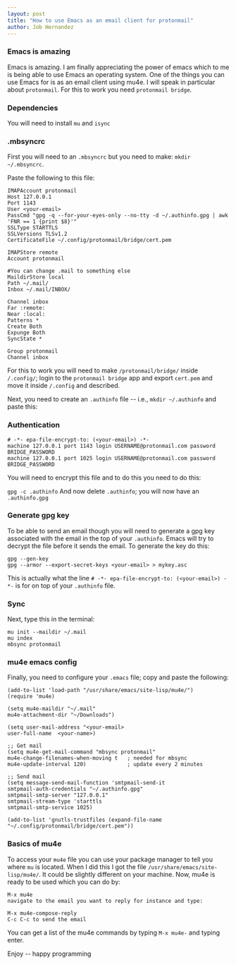 ```yaml
---
layout: post
title: "How to use Emacs as an email client for protonmail"
author: Job Hernandez
---
```

### Emacs is amazing
Emacs is amazing. I am finally appreciating the power of emacs which to me is being able to use Emacs an operating system. One of the things you can use Emacs for is as an email client using mu4e. I will speak in particular about `protonmail`. For this to work you need `protonmail bridge`.

### Dependencies 
You will need to install `mu` and `isync`

### .mbsyncrc
First you will need to an `.mbsyncrc` but you need to make: `mkdir ~/.mbsyncrc`.

Paste the following to this file:

```
IMAPAccount protonmail
Host 127.0.0.1
Port 1143
User <your-email>
PassCmd "gpg -q --for-your-eyes-only --no-tty -d ~/.authinfo.gpg | awk 'FNR == 1 {print $8}'"
SSLType STARTTLS
SSLVersions TLSv1.2
CertificateFile ~/.config/protonmail/bridge/cert.pem

IMAPStore remote
Account protonmail

#You can change .mail to something else
MaildirStore local
Path ~/.mail/
Inbox ~/.mail/INBOX/

Channel inbox 
Far :remote:
Near :local:
Patterns * 
Create Both
Expunge Both
SyncState *

Group protonmail
Channel inbox
```

For this to work you will need to make `/protonmail/bridge/` inside `/.config/`; login to  the `protonmail bridge` app and export `cert.pem` and move it inside `/.config` and described.

Next, you need to create an `.authinfo` file -- i.e., `mkdir ~/.authinfo` and paste this:

### Authentication
```
# -*- epa-file-encrypt-to: (<your-email>) -*-
machine 127.0.0.1 port 1143 login USERNAME@protonmail.com password BRIDGE_PASSWORD
machine 127.0.0.1 port 1025 login USERNAME@protonmail.com password BRIDGE_PASSWORD
```

You will need to encrypt this file and to do this you need to do this:

`gpg -c .authinfo`
 And now delete `.authinfo`; you will now have an `.authinfo.gpg`

### Generate gpg key
To be able to send an email though you will need to generate a gpg key associated with the email in the top of your `.authinfo`. Emacs will try to decrypt the file
before it sends the email. To generate the key do this:

```
gpg --gen-key
gpg --armor --export-secret-keys <your-email> > mykey.asc
```

This is actually what the line `# -*- epa-file-encrypt-to: (<your-email>) -*-` is for on top of your `.authinfo` file.

### Sync
Next, type this in the terminal:

```
mu init --maildir ~/.mail
mu index
mbsync protonmail
```

### mu4e emacs config

Finally, you need to configure your `.emacs` file; copy and paste the following:

```
(add-to-list 'load-path "/usr/share/emacs/site-lisp/mu4e/")
(require 'mu4e)

(setq mu4e-maildir "~/.mail"
mu4e-attachment-dir "~/Downloads")

(setq user-mail-address "<your-email>
user-full-name  <your-name>)

;; Get mail
(setq mu4e-get-mail-command "mbsync protonmail"
mu4e-change-filenames-when-moving t   ; needed for mbsync
mu4e-update-interval 120)             ; update every 2 minutes

;; Send mail
(setq message-send-mail-function 'smtpmail-send-it
smtpmail-auth-credentials "~/.authinfo.gpg"
smtpmail-smtp-server "127.0.0.1"
smtpmail-stream-type 'starttls
smtpmail-smtp-service 1025)

(add-to-list 'gnutls-trustfiles (expand-file-name "~/.config/protonmail/bridge/cert.pem"))
```
### Basics of mu4e
To access your `mu4e` file you can use your package manager to tell you where `mu` is located. When I did this I got the file `/usr/share/emacs/site-lisp/mu4e/`. It could be slightly different on your machine.
Now, mu4e is ready to be used which you can do by:

```
M-x mu4e
navigate to the email you want to reply for instance and type:

M-x mu4e-compose-reply
C-c C-c to send the email
```

You can get a list of the mu4e commands by typing `M-x mu4e-` and typing enter.

Enjoy -- happy programming
